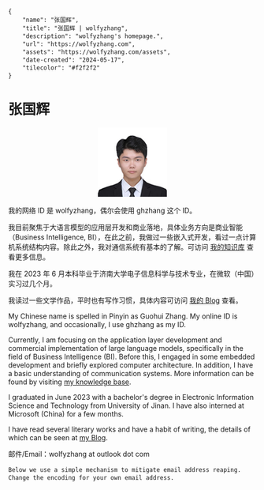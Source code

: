 ```bio-meta
{
    "name": "张国辉",
    "title": "张国辉 | wolfyzhang",
    "description": "wolfyzhang's homepage.",
    "url": "https://wolfyzhang.com",
    "assets": "https://wolfyzhang.com/assets",
    "date-created": "2024-05-17",
    "tilecolor": "#f2f2f2"
}
```

# 张国辉

<figure class="gl-page-background gl-float-right gl-image-box" style="text-align: center;"><img src="assets/images/hero-image.jpg" alt="A photo of wolfyzhang" width="140" height="140" style="max-width: 140px;" /></figure>

我的网络 ID 是 wolfyzhang，偶尔会使用 ghzhang 这个 ID。

我目前聚焦于大语言模型的应用层开发和商业落地，具体业务方向是商业智能（Business Intelligence, BI），在此之前，我做过一些嵌入式开发，看过一点计算机系统结构内容。除此之外，我对通信系统有基本的了解。可访问 [我的知识库](https://kb.wolfyzhang.com/) 查看更多信息。

我在 2023 年 6 月本科毕业于济南大学电子信息科学与技术专业，在微软（中国）实习过几个月。

我读过一些文学作品，平时也有写作习惯，具体内容可访问 [我的 Blog](https://blog.wolfyzhang.com/) 查看。

My Chinese name is spelled in Pinyin as Guohui Zhang. My online ID is wolfyzhang, and occasionally, I use ghzhang as my ID.

Currently, I am focusing on the application layer development and commercial implementation of large language models, specifically in the field of Business Intelligence (BI). Before this, I engaged in some embedded development and briefly explored computer architecture. In addition, I have a basic understanding of communication systems. More information can be found by visiting [my knowledge base](https://kb.wolfyzhang.com/).

I graduated in June 2023 with a bachelor's degree in Electronic Information Science and Technology from University of Jinan. I have also interned at Microsoft (China) for a few months.

I have read several literary works and have a habit of writing, the details of which can be seen at [my Blog](https://blog.wolfyzhang.com/).

邮件/Email：<span id="_eml" class="gl-eml">wolfyzhang at outlook dot com</span>

```bio-remove
Below we use a simple mechanism to mitigate email address reaping.
Change the encoding for your own email address.
```

<!--[bio][protect]
<script type="application/javascript">
window.setTimeout(function ()
{
var addr = [119,111,108,102,121,122,104,97,110,103,64,111,117,116,108,111,111,107,46,99,111,109];
addr = String.fromCharCode.apply(String, addr);
var eml = document.getElementById('_eml');
eml.innerHTML = '<a href="mailto:' + addr + '">' + addr + '</a>';
eml.removeAttribute('class');
}, 600);
</script>
[bio]-->
